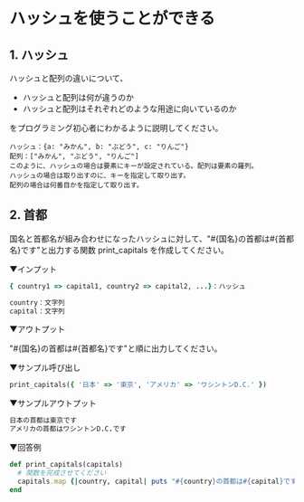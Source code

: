 # ハッシュを使うことができる

## 1. ハッシュ

ハッシュと配列の違いについて、

- ハッシュと配列は何が違うのか
- ハッシュと配列はそれぞれどのような用途に向いているのか

をプログラミング初心者にわかるように説明してください。

```
ハッシュ：{a: "みかん", b: "ぶどう", c: "りんご"}
配列：["みかん", "ぶどう", "りんご"]
このように、ハッシュの場合は要素にキーが設定されている。配列は要素の羅列。
ハッシュの場合は取り出すのに、キーを指定して取り出す。
配列の場合は何番目かを指定して取り出す。
```

## 2. 首都

国名と首都名が組み合わせになったハッシュに対して、"#{国名}の首都は#{首都名}です"と出力する関数 print_capitals を作成してください。

▼インプット

```ruby
{ country1 => capital1, country2 => capital2, ...}：ハッシュ

country：文字列
capital：文字列
```

▼アウトプット

"#{国名}の首都は#{首都名}です"と順に出力してください。

▼サンプル呼び出し

```ruby
print_capitals({ '日本' => '東京', 'アメリカ' => 'ワシントンD.C.' })
```

▼サンプルアウトプット

```ruby
日本の首都は東京です
アメリカの首都はワシントンD.C.です
```

▼回答例

```ruby
def print_capitals(capitals)
  # 関数を完成させてください
  capitals.map {|country, capital| puts "#{country}の首都は#{capital}です"}
end
```
